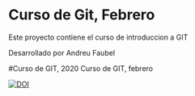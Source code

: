 # Curso de Git, Febrero
 Este proyecto contiene el curso de introduccion a GIT
 
 Desarrollado por Andreu Faubel

#Curso de GIT, 2020
Curso de GIT, febrero



[![DOI](https://zenodo.org/badge/741938918.svg)](https://zenodo.org/doi/10.5281/zenodo.10512188)

